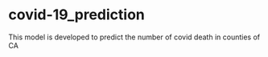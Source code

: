 # covid-19_prediction
This model is developed to predict the number of covid death in counties of CA
